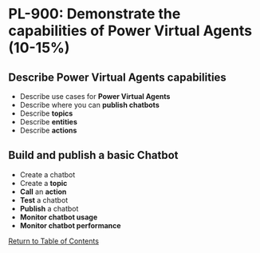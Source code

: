 # PL-900: Demonstrate the capabilities of Power Virtual Agents (10-15%)

## Describe Power Virtual Agents capabilities
- Describe use cases for **Power Virtual Agents**
- Describe where you can **publish chatbots**
- Describe **topics**
- Describe **entities**
- Describe **actions**

## Build and publish a basic Chatbot
- Create a chatbot
- Create a **topic**
- **Call** an **action**
- **Test** a chatbot
- **Publish** a chatbot
- **Monitor chatbot usage**
- **Monitor chatbot performance**

[Return to Table of Contents](README.md)